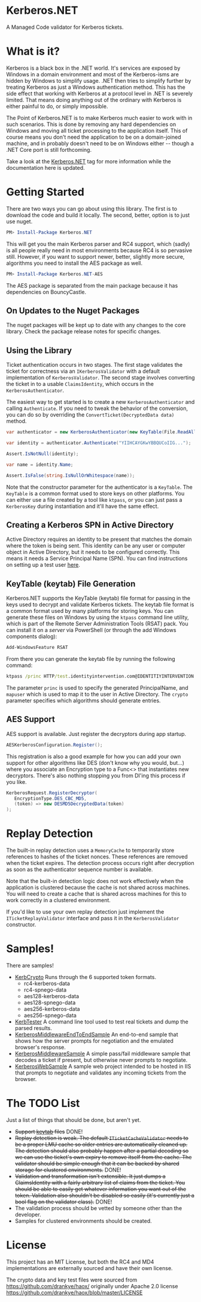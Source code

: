 # Kerberos.NET
A Managed Code validator for Kerberos tickets.

# What is it?

Kerberos is a black box in the .NET world. It's services are exposed by Windows in a domain environment and most of the Kerberos-isms are hidden by Windows to simplify usage. .NET then tries to simplify further by treating Kerberos as just a Windows authentication method. This has the side effect that working with Kerberos at a protocol level in .NET is severely limited. That means doing anything out of the ordinary with Kerberos is either painful to do, or simply impossible.

The Point of Kerberos.NET is to make Kerberos much easier to work with in such scenarios. This is done by removing any hard dependencies on Windows and moving all ticket processing to the application itself. This of course means you don't need the application to be on a domain-joined machine, and in probably doesn't need to be on Windows either -- though a .NET Core port is still forthcoming.

Take a look at the [Kerberos.NET](https://syfuhs.net/tag/kerberos-net/) tag for more information while the documentation here is updated.

# Getting Started
There are two ways you can go about using this library. The first is to download the code and build it locally. The second, better, option is to just use nuget.

```powershell
PM> Install-Package Kerberos.NET
```

This will get you the main Kerberos parser and RC4 support, which (sadly) is all people really need in most environments because RC4 is so pervasive still. However, if you want to support newer, better, slightly more secure, algorithms you need to install the AES package as well.

```powershell
PM> Install-Package Kerberos.NET-AES
```

The AES package is separated from the main package because it has dependencies on BouncyCastle.

## On Updates to the Nuget Packages

The nuget packages will be kept up to date with any changes to the core library. Check the package release notes for specific changes.

## Using the Library

Ticket authentication occurs in two stages. The first stage validates the ticket for correctness via an `IKerberosValidator` with a default implementation of `KerberosValidator`. The second stage involves converting the ticket in to a usable `ClaimsIdentity`, which occurs in the `KerberosAuthenticator`. 

The easiest way to get started is to create a new `KerberosAuthenticator` and calling `Authenticate`. If you need to tweak the behavior of the conversion, you can do so by overriding the `ConvertTicket(DecryptedData data)` method. 

```C#
var authenticator = new KerberosAuthenticator(new KeyTable(File.ReadAllBytes("sample.keytab")));

var identity = authenticator.Authenticate("YIIHCAYGKwYBBQUCoIIG...");

Assert.IsNotNull(identity);

var name = identity.Name;

Assert.IsFalse(string.IsNullOrWhitespace(name));
```

Note that the constructor parameter for the authenticator is a `KeyTable`. The `KeyTable` is a common format used to store keys on other platforms. You can either use a file created by a tool like `ktpass`, or you can just pass a `KerberosKey` during instantiation and it'll have the same effect.

## Creating a Kerberos SPN in Active Directory

Active Directory requires an identity to be present that matches the domain where the token is being sent. This identity can be any user or computer object in Active Directory, but it needs to be configured correctly. This means it needs a Service Principal Name (SPN). You can find instructions on setting up a test user [here](https://syfuhs.net/2017/03/20/configuring-an-spn-in-active-directory-for-kerberos-net/).

## KeyTable (keytab) File Generation

Kerberos.NET supports the KeyTable (keytab) file format for passing in the keys used to decrypt and validate Kerberos tickets. The keytab file format is a common format used by many platforms for storing keys. You can generate these files on Windows by using the `ktpass` command line utility, which is part of the Remote Server Administration Tools (RSAT) pack. You can install it on a *server* via PowerShell (or through the add Windows components dialog):

```powershell
Add-WindowsFeature RSAT
```

From there you can generate the keytab file by running the following command:

```bat
ktpass /princ HTTP/test.identityintervention.com@IDENTITIYINTERVENTION.COM /mapuser IDENTITYINTER\server01$ /pass P@ssw0rd! /out sample.keytab /crypto all /PTYPE KRB5_NT_SRV_INST /mapop set
```

The parameter `princ` is used to specify the generated PrincipalName, and `mapuser` which is used to map it to the user in Active Directory. The `crypto` parameter specifies which algorithms should generate entries.

## AES Support
AES support is available. Just register the decryptors during app startup.

```C#
AESKerberosConfiguration.Register();
```

This registration is also a good example for how you can add your own support for other algorithms like DES (don't know why you would, but...) where you associate an Encryption type to a Func<> that instantiates new decryptors. There's also nothing stopping you from DI'ing this process if you like.

```C#
KerberosRequest.RegisterDecryptor(
   EncryptionType.DES_CBC_MD5,
   (token) => new DESMD5DecryptedData(token)
);
```

# Replay Detection

The built-in replay detection uses a `MemoryCache` to temporarily store references to hashes of the ticket nonces. These references are removed when the ticket expires. The detection process occurs right after decryption as soon as the authenticator sequence number is available.

Note that the built-in detection logic does not work effectively when the application is clustered because the cache is not shared across machines. You will need to create a cache that is shared across machines for this to work correctly in a clustered environment.

If you'd like to use your own replay detection just implement the `ITicketReplayValidator` interface and pass it in the `KerberosValidator` constructor.

# Samples!
There are samples!

 - [KerbCrypto](https://github.com/SteveSyfuhs/Kerberos.NET/tree/master/Samples/KerbCrypto) Runs through the 6 supported token formats.
    - rc4-kerberos-data
    - rc4-spnego-data
    - aes128-kerberos-data
    - aes128-spnego-data
    - aes256-kerberos-data
    - aes256-spnego-data
 - [KerbTester](https://github.com/SteveSyfuhs/Kerberos.NET/tree/master/Samples/KerbTester) A command line tool used to test real tickets and dump the parsed results.
 - [KerberosMiddlewareEndToEndSample](https://github.com/SteveSyfuhs/Kerberos.NET/tree/master/Samples/KerberosMiddlewareEndToEndSample) An end-to-end sample that shows how the server prompts for negotiation and the emulated browser's response.
 - [KerberosMiddlewareSample](https://github.com/SteveSyfuhs/Kerberos.NET/tree/master/Samples/KerberosMiddlewareEndToEndSample) A simple pass/fail middleware sample that decodes a ticket if present, but otherwise never prompts to negotiate.
 - [KerberosWebSample](https://github.com/SteveSyfuhs/Kerberos.NET/tree/master/Samples/KerberosWebSample) A sample web project intended to be hosted in IIS that prompts to negotiate and validates any incoming tickets from the browser.

# The TODO List
Just a list of things that should be done, but aren't yet.

 - ~~Support [keytab](https://web.mit.edu/kerberos/krb5-latest/doc/basic/keytab_def.html) files~~ DONE!
 - ~~Replay detection is weak. The default `ITicketCacheValidator` needs to be a proper LMU cache so older entries are automatically cleaned up. The detection should also probably happen after a partial decoding so we can use the ticket's own expiry to remove itself from the cache. The validator should be simple enough that it can be backed by shared storage for clustered environments.~~ DONE!
 - ~~Validation and transformation isn't extensible. It just dumps a ClaimsIdentity with a fairly arbitrary list of claims from the ticket. You should be able to easily get whatever information you want out of the token. Validation also shouldn't be disabled so easily (it's currently just a bool flag on the validator class).~~ DONE!
 - The validation process should be vetted by someone other than the developer.
 - Samples for clustered environments should be created.

# License
This project has an MIT License, but both the RC4 and MD4 implementations are externally sourced and have their own license.

The crypto data and key test files were sourced from https://github.com/drankye/haox/ originally under Apache 2.0 license https://github.com/drankye/haox/blob/master/LICENSE
